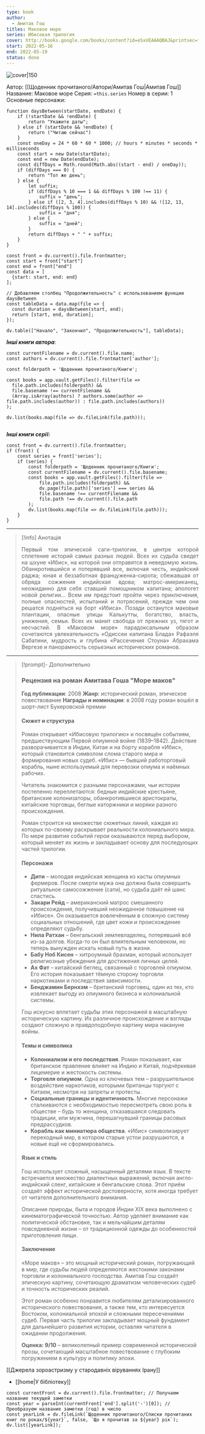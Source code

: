 ```yaml
---
type: book
author:
  - Амитав Гош
titles: Маковое море
series: Ибисовая трилогия
cover: http://books.google.com/books/content?id=eSxVEAAAQBAJ&printsec=frontcover&img=1&zoom=1&edge=curl&source=gbs_api
start: 2022-05-16
end: 2022-05-19
status: done
---
```

![cover|150](Resources/cover!150-19.jpg)

Автор: [[Щоденник прочитаного/Автори/Амитав Гош|Амитав Гош]]
Название: Маковое море
Серия:  `=this.series`
Номер в серии: 1
Основные персонажи:

```dataviewjs
function daysBetween(startDate, endDate) {
	if (!startDate && !endDate) { 
		return "Укажите даты"; 
	} else if (startDate && !endDate) {
		return ("Читаю сейчас")
	}
	const oneDay = 24 * 60 * 60 * 1000; // hours * minutes * seconds * milliseconds
	const start = new Date(startDate);
	const end = new Date(endDate);
	const diffDays = Math.round(Math.abs((start - end) / oneDay));
	if (diffDays === 0) {
		return "Тот же день";   
	} else {
		let suffix;     
	    if (diffDays % 10 === 1 && diffDays % 100 !== 11) {
		    suffix = "день";     
	    } else if ([2, 3, 4].includes(diffDays % 10) && ![12, 13, 14].includes(diffDays % 100)) {
			suffix = "дня";     
		} else {       
			suffix = "дней";     
		}          
		return diffDays + " " + suffix;   
	} 
}  

const front = dv.current().file.frontmatter;
const start = front["start"]
const end = front["end"]
const data = [
  {start: start, end: end}
];

// Добавляем столбец "Продолжительность" с использованием функции daysBetween
const tableData = data.map(file => {
  const duration = daysBetween(start, end);
  return [start, end, duration];
});

dv.table(["Начало", "Закончил", "Продолжительность"], tableData);
```
***Інші книги автора***:
```dataviewjs
const currentFilename = dv.current().file.name;
const authors = dv.current().file.frontmatter['author'];

const folderpath = 'Щоденник прочитаного/Книги';

const books = app.vault.getFiles().filter(file =>
  file.path.includes(folderpath) &&
  file.basename !== currentFilename &&
  (Array.isArray(authors) ? authors.some(author => file.path.includes(author)) : file.path.includes(authors))
);

dv.list(books.map(file => dv.fileLink(file.path)));


```
***Інші книги серії:***
```dataviewjs
const front = dv.current().file.frontmatter;
if (front) {
	const series = front['series'];
	if (series) {
		const folderpath = 'Щоденник прочитаного/Книги';
		const currentFilename = dv.current().file.basename;
		const books = app.vault.getFiles().filter(file =>  
			file.path.includes(folderpath) && 
			dv.page(file.path)['series'] === series && 
			file.basename !== currentFilename &&
			file.path !== dv.current().file.path 
		);
		dv.list(books.map(file => dv.fileLink(file.path)));
	}
}

```

---
>[!info] Анотація
><p align="justify">Первый том эпической саги-трилогии, в центре которой сплетение историй самых разных людей. Всех их судьба сведет на шхуне «Ибис», на которой они отправятся в неведомую жизнь. Обанкротившийся и потерявший все, включая честь, индийский раджа; юная и беззаботная француженка-сирота; сбежавшая от обряда сожжения индийская вдова; матрос-американец, неожиданно для себя ставший помощником капитана; апологет новой религии… Всем им предстоит пройти через приключения, полные опасностей, испытаний и потрясений, прежде чем они решатся подняться на борт «Ибиса». Позади останутся маковые плантации, опасные улицы Калькутты, богатство, власть, унижения, семьи. Всех их манит свобода от прежних уз, тягот и несчастий. В «Маковом море» парадоксальным образом сочетаются увлекательность «Одиссеи капитана Блада» Рафаэля Сабатини, мудрость и глубина «Рассечения Стоуна» Абрахама Вергезе и панорамность серьезных исторических романов.</p>
___

> [!prompt]-  Дополнительно
> ### **Рецензия на роман Амитава Гоша "Море маков"**
>
> **Год публикации**: 2008
> **Жанр**: исторический роман, эпическое повествование
> **Награды и номинации**: в 2008 году роман вошёл в шорт-лист Букеровской премии
>
> #### **Сюжет и структура**
>
> Роман открывает «Ибисовую трилогию» и посвящён событиям, предшествующим Первой опиумной войне (1839–1842). Действие разворачивается в Индии, Китае и на борту корабля «Ибис», который становится символом слома старого мира и формирования новых судеб. «Ибис» — бывший работорговый корабль, ныне используемый для перевозки опиума и наёмных рабочих.
>
> Читатель знакомится с разными персонажами, чьи истории постепенно переплетаются: бедные индийские крестьяне, британские колонизаторы, обанкротившиеся аристократы, китайские торговцы, беглые каторжники и моряки разного происхождения.
>
> Роман строится на множестве сюжетных линий, каждая из которых по-своему раскрывает реальности колониального мира. По мере развития событий герои оказываются перед выбором, который меняет их жизнь и закладывает основу для последующих частей трилогии.
>
> #### **Персонажи**
>
> - **Дити** – молодая индийская женщина из касты опиумных фермеров. После смерти мужа она должна была совершить ритуальное самосожжение (сати), но судьба даёт ей шанс спастись.
> - **Закари Рейд** – американский матрос смешанного происхождения, получивший неожиданное повышение на «Ибисе». Он оказывается вовлечённым в сложную систему социальных отношений, где цвет кожи и происхождение определяют судьбу.
> - **Нила Ратхан** – бенгальский землевладелец, потерявший всё из-за долгов. Когда-то он был влиятельным человеком, но теперь вынужден искать новый путь в жизни.
> - **Бабу Ноб Кисен** – хитроумный брахман, который использует религиозные убеждения для достижения личных целей.
> - **Ах Фат** – китайский беглец, связанный с торговлей опиумом. Его история показывает тёмную сторону торговли наркотиками и последствия зависимости.
> - **Бенджамин Бернхэм** – британский торговец, один из тех, кто извлекает выгоду из опиумного бизнеса и колониальной системы.
>
> Гош искусно вплетает судьбы этих персонажей в масштабную историческую картину. Их различное происхождение и взгляды создают сложную и правдоподобную картину мира накануне войны.
>
> #### **Темы и символика**
>
> - **Колониализм и его последствия**. Роман показывает, как британское правление влияет на Индию и Китай, подчёркивая лицемерие и жестокость системы.
> - **Торговля опиумом**. Одна из ключевых тем – разрушительное воздействие наркотиков, которыми британцы торгуют с Китаем, несмотря на запреты и протесты.
> - **Социальные границы и идентичность**. Многие персонажи сталкиваются с необходимостью пересмотреть свою роль в обществе – будь то женщина, отказавшаяся следовать традиции, или мужчина, перешагнувший границы расовых предрассудков.
> - **Корабль как миниатюра общества**. «Ибис» символизирует переходный мир, в котором старые устои разрушаются, а новые ещё не сформировались.
>
> #### **Язык и стиль**
>
> Гош использует сложный, насыщенный деталями язык. В тексте встречается множество диалектных выражений, включая англо-индийский сленг, китайские и бенгальские слова. Этот приём создаёт эффект исторической достоверности, хотя иногда требует от читателя дополнительного внимания.
>
> Описание природы, быта и городов Индии XIX века выполнено с кинематографической точностью. Автор уделяет внимание как политической обстановке, так и мельчайшим деталям повседневной жизни – от традиционной одежды до особенностей приготовления пищи.
>
> #### **Заключение**
>
> «Море маков» – это мощный исторический роман, погружающий в мир, где судьбы людей определяются жестокими законами торговли и колониального господства. Амитав Гош создаёт эпическую картину, сочетающую драматизм человеческих судеб и точность исторических реалий.
>
> Этот роман особенно понравится любителям детализированного исторического повествования, а также тем, кто интересуется Востоком, колониальной эпохой и сложными пересечениями судеб. Первая часть трилогии закладывает мощный фундамент для дальнейшего развития истории, оставляя читателя в ожидании продолжения.
>
> **Оценка: 9/10** – великолепный пример современной исторической прозы, сочетающий масштабное повествование с глубоким погружением в культуру и политику эпохи.

[[Джерела зороастризму у стародавніх віруваннях Ірану]]

- [[home|У бібліотеку]]
```dataviewjs
const currentFront = dv.current().file.frontmatter; // Получаем название текущей заметки
const year = parseInt(currentFront['end'].split('-')[0]); // Преобразуем название заметки (год) в число
const yearLink = dv.fileLink(`Щоденник прочитаного/Списки прочитаних книг по роках/${year}`, false, `Що я прочитав за ${year} рік`);
dv.list([yearLink]);
```